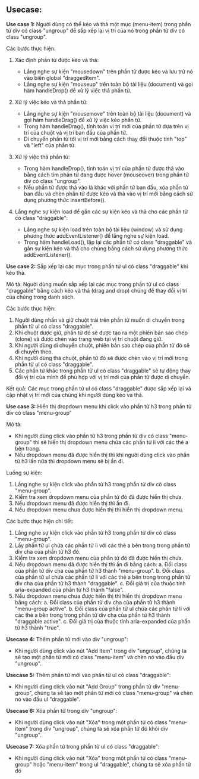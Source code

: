 ## Usecase:

**Use case 1:** Người dùng có thể kéo và thả một mục (menu-item) trong phần tử div có class "ungroup" để sắp xếp lại vị trí của nó trong phần tử div có class "ungroup".

Các bước thực hiện:

1.  Xác định phần tử được kéo và thả:
    
    *   Lắng nghe sự kiện "mousedown" trên phần tử được kéo và lưu trữ nó vào biến global "draggedItem".
    *   Lắng nghe sự kiện "mouseup" trên toàn bộ tài liệu (document) và gọi hàm handleDrop() để xử lý việc thả phần tử.
2.  Xử lý việc kéo và thả phần tử:
    
    *   Lắng nghe sự kiện "mousemove" trên toàn bộ tài liệu (document) và gọi hàm handleDrag() để xử lý việc kéo phần tử.
    *   Trong hàm handleDrag(), tính toán vị trí mới của phần tử dựa trên vị trí của chuột và vị trí ban đầu của phần tử.
    *   Di chuyển phần tử tới vị trí mới bằng cách thay đổi thuộc tính "top" và "left" của phần tử.
3.  Xử lý việc thả phần tử:
    
    *   Trong hàm handleDrop(), tính toán vị trí của phần tử được thả vào bằng cách tìm phần tử đang được hover (mouseover) trong phần tử div có class "ungroup".
    *   Nếu phần tử được thả vào là khác với phần tử ban đầu, xóa phần tử ban đầu và chèn phần tử được kéo và thả vào vị trí mới bằng cách sử dụng phương thức insertBefore().
4.  Lắng nghe sự kiện load để gắn các sự kiện kéo và thả cho các phần tử có class "draggable":
    
    *   Lắng nghe sự kiện load trên toàn bộ tài liệu (window) và sử dụng phương thức addEventListener() để lắng nghe sự kiện load.
    *   Trong hàm handleLoad(), lặp lại các phần tử có class "draggable" và gắn sự kiện kéo và thả cho chúng bằng cách sử dụng phương thức addEventListener().

**Use case 2:** Sắp xếp lại các mục trong phần tử ul có class "draggable" khi kéo thả.

Mô tả: Người dùng muốn sắp xếp lại các mục trong phần tử ul có class "draggable" bằng cách kéo và thả (drag and drop) chúng để thay đổi vị trí của chúng trong danh sách.

Các bước thực hiện:

1.  Người dùng nhấn và giữ chuột trái trên phần tử muốn di chuyển trong phần tử ul có class "draggable".
2.  Khi chuột được giữ, phần tử đó sẽ được tạo ra một phiên bản sao chép (clone) và được chèn vào trang web tại vị trí chuột đang giữ.
3.  Khi người dùng di chuyển chuột, phiên bản sao chép của phần tử đó sẽ di chuyển theo.
4.  Khi người dùng thả chuột, phần tử đó sẽ được chèn vào vị trí mới trong phần tử ul có class "draggable".
5.  Các phần tử khác trong phần tử ul có class "draggable" sẽ tự động thay đổi vị trí của mình để phù hợp với vị trí mới của phần tử được di chuyển.

Kết quả: Các mục trong phần tử ul có class "draggable" được sắp xếp lại và cập nhật vị trí mới của chúng khi người dùng kéo và thả.

**Use case 3:** Hiển thị dropdown menu khi click vào phần tử h3 trong phần tử div có class "menu-group"

Mô tả:

*   Khi người dùng click vào phần tử h3 trong phần tử div có class "menu-group" thì sẽ hiển thị dropdown menu chứa các phần tử li với các thẻ a bên trong.
*   Nếu dropdown menu đã được hiển thị thì khi người dùng click vào phần tử h3 lần nữa thì dropdown menu sẽ bị ẩn đi.

Luồng sự kiện:

1.  Lắng nghe sự kiện click vào phần tử h3 trong phần tử div có class "menu-group".
2.  Kiểm tra xem dropdown menu của phần tử đó đã được hiển thị chưa.
3.  Nếu dropdown menu đã được hiển thị thì ẩn đi.
4.  Nếu dropdown menu chưa được hiển thị thì hiển thị dropdown menu.

Các bước thực hiện chi tiết:

1.  Lắng nghe sự kiện click vào phần tử h3 trong phần tử div có class "menu-group".
2.  Lấy phần tử ul chứa các phần tử li với các thẻ a bên trong trong phần tử div cha của phần tử h3 đó.
3.  Kiểm tra xem dropdown menu của phần tử đó đã được hiển thị chưa.
4.  Nếu dropdown menu đã được hiển thị thì ẩn đi bằng cách: a. Đổi class của phần tử div cha của phần tử h3 thành "menu-group". b. Đổi class của phần tử ul chứa các phần tử li với các thẻ a bên trong trong phần tử div cha của phần tử h3 thành "draggable". c. Đổi giá trị của thuộc tính aria-expanded của phần tử h3 thành "false".
5.  Nếu dropdown menu chưa được hiển thị thì hiển thị dropdown menu bằng cách: a. Đổi class của phần tử div cha của phần tử h3 thành "menu-group active". b. Đổi class của phần tử ul chứa các phần tử li với các thẻ a bên trong trong phần tử div cha của phần tử h3 thành "draggable active". c. Đổi giá trị của thuộc tính aria-expanded của phần tử h3 thành "true".

**Usecase 4:**  Thêm phần tử mới vào div "ungroup":

*   Khi người dùng click vào nút "Add Item" trong div "ungroup", chúng ta sẽ tạo một phần tử mới có class "menu-item" và chèn nó vào đầu div "ungroup".

**Usecase 5:**  Thêm phần tử mới vào phần tử ul có class "draggable":

*   Khi người dùng click vào nút "Add Group" trong phần tử div "menu-group", chúng ta sẽ tạo một phần tử mới có class "menu-group" và chèn nó vào đầu ul "draggable".

**Usecase 6:**  Xóa phần tử trong div "ungroup":

*   Khi người dùng click vào nút "Xóa" trong một phần tử có class "menu-item" trong div "ungroup", chúng ta sẽ xóa phần tử đó khỏi div "ungroup".

**Usecase 7:**  Xóa phần tử trong phần tử ul có class "draggable":

*   Khi người dùng click vào nút "Xóa" trong một phần tử có class "menu-group" hoặc "menu-item" trong ul "draggable", chúng ta sẽ xóa phần tử đó
